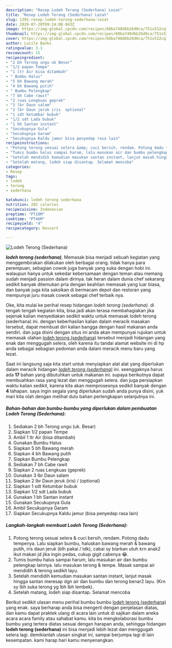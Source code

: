 ```yaml
---
description: "Resep Lodeh Terong (Sederhana) Lezat"
title: "Resep Lodeh Terong (Sederhana) Lezat"
slug: 1391-resep-lodeh-terong-sederhana-lezat
date: 2020-07-20T09:24:08.043Z
image: https://img-global.cpcdn.com/recipes/68ba748d6b26d0ca/751x532cq70/lodeh-terong-sederhana-foto-resep-utama.jpg
thumbnail: https://img-global.cpcdn.com/recipes/68ba748d6b26d0ca/751x532cq70/lodeh-terong-sederhana-foto-resep-utama.jpg
cover: https://img-global.cpcdn.com/recipes/68ba748d6b26d0ca/751x532cq70/lodeh-terong-sederhana-foto-resep-utama.jpg
author: Lucile Banks
ratingvalue: 3.1
reviewcount: 15
recipeingredient:
- "2 bh Terong ungu uk Besar"
- "1/2 papan Tempe"
- "1 ltr Air bisa ditambah"
- " Bumbu Halus"
- "5 bh Bawang merah"
- "4 bh Bawang putih"
- " Bumbu Pelengkap"
- "7 bh Cabe rawit"
- "2 ruas Lengkuas geprek"
- "3 lbr Daun salam"
- "2 lbr Daun jeruk iris  optional"
- "1 sdt Ketumbar bubuk"
- "1/2 sdt Lada bubuk"
- "1 bh Santan instant"
- "Secukupnya Gula"
- "Secukupnya Garam"
- "Secukupnya Kaldu jamur bisa penyedap rasa lain"
recipeinstructions:
- "Potong terong sesuai selera &amp; cuci bersih, rendam. Potong dadu tempenya. Lalu siapkan bumbu, haluskan bawang merah &amp; bawang putih, iris daun jeruk (blh pakai / tdk), cabai sy biarkan utuh krn anak2 ikut makan jd jika ingin pedas, cukup gigit cabenya 😂."
- "Tumis bumbu halus sampai harum, lalu masukan air dan bumbu pelengkap lainnya. lalu masukan terong &amp; tempe. Masak sampai air mendidih &amp; terong sedikit layu."
- "Setelah mendidih kemudian masukan santan instant, lanjut masak hingga santan meresap dgn air dan bumbu dan terong benar2 layu. (Krn sy lbh suka terong yg lbh lbh lembek)."
- "Setelah matang, lodeh siap disantap. Selamat mencoba"
categories:
- Resep
tags:
- lodeh
- terong
- sederhana

katakunci: lodeh terong sederhana 
nutrition: 202 calories
recipecuisine: Indonesian
preptime: "PT10M"
cooktime: "PT46M"
recipeyield: "4"
recipecategory: Dessert

---
```



![Lodeh Terong (Sederhana)](https://img-global.cpcdn.com/recipes/68ba748d6b26d0ca/751x532cq70/lodeh-terong-sederhana-foto-resep-utama.jpg)

<b><i>lodeh terong (sederhana)</i></b>, Memasak bisa menjadi sebuah kegiatan yang menggembirakan dilakukan oleh berbagai orang. tidak hanya para perempuan, sebagian cowok juga banyak yang suka dengan hobi ini. walaupun hanya untuk sekedar kebersamaan dengan teman atau memang sudah menjadi passion dalam dirinya. tak heran dalam dunia chef sekarang sedikit banyak ditemukan pria dengan keahlian memasak yang luar biasa, dan banyak juga kita saksikan di bermacam depot dan restoran yang mempunyai juru masak cowok sebagai chef terbaik nya.

Oke, kita mulai ke perihal resep hidangan <i>lodeh terong (sederhana)</i>. di tengah tengah kegiatan kita, bisa jadi akan terasa membahagiakan jika sejenak kalian menyediakan sedikit waktu untuk memasak lodeh terong (sederhana) ini. dengan keberhasilan kalian dalam meracik masakan tersebut, dapat membuat diri kalian bangga dengan hasil makanan anda sendiri. dan juga disini dengan situs ini anda akan mempunyai rujukan untuk memasak olahan <u>lodeh terong (sederhana)</u> tersebut menjadi hidangan yang enak dan menggugah selera, oleh karena itu tandai alamat website ini di hp anda sebagai sebagian pedoman anda dalam meracik menu baru yang lezat.




Saat ini langsung saja kita start untuk menyiapkan alat alat yang diperlukan dalam meracik hidangan <u><i>lodeh terong (sederhana)</i></u> ini. seenggaknya harus ada <b>17</b> bahan yang dibutuhkan untuk makanan ini. supaya berikutnya dapat membuahkan rasa yang lezat dan menggugah selera. dan juga persiapkan waktu kalian sedikit, karena kita akan memprosesnya sedikit banyak dengan <b>4</b> tahapan. saya ingin segala yang diperlukan sudah anda punya disini, yuk mari kita olah dengan melihat dulu bahan perlengkapan selanjutnya ini.

<!--inarticleads1-->

##### Bahan-bahan dan bumbu-bumbu yang diperlukan dalam pembuatan Lodeh Terong (Sederhana):

1. Sediakan 2 bh Terong ungu (uk. Besar)
1. Siapkan 1/2 papan Tempe
1. Ambil 1 ltr Air (bisa ditambah)
1. Gunakan  Bumbu Halus
1. Siapkan 5 bh Bawang merah
1. Siapkan 4 bh Bawang putih
1. Siapkan  Bumbu Pelengkap
1. Sediakan 7 bh Cabe rawit
1. Siapkan 2 ruas Lengkuas (geprek)
1. Gunakan 3 lbr Daun salam
1. Siapkan 2 lbr Daun jeruk (iris) / (optional)
1. Siapkan 1 sdt Ketumbar bubuk
1. Siapkan 1/2 sdt Lada bubuk
1. Gunakan 1 bh Santan instant
1. Gunakan Secukupnya Gula
1. Ambil Secukupnya Garam
1. Siapkan Secukupnya Kaldu jamur (bisa penyedap rasa lain)




<!--inarticleads2-->

##### Langkah-langkah membuat Lodeh Terong (Sederhana):

1. Potong terong sesuai selera &amp; cuci bersih, rendam. Potong dadu tempenya. Lalu siapkan bumbu, haluskan bawang merah &amp; bawang putih, iris daun jeruk (blh pakai / tdk), cabai sy biarkan utuh krn anak2 ikut makan jd jika ingin pedas, cukup gigit cabenya 😂.
1. Tumis bumbu halus sampai harum, lalu masukan air dan bumbu pelengkap lainnya. lalu masukan terong &amp; tempe. Masak sampai air mendidih &amp; terong sedikit layu.
1. Setelah mendidih kemudian masukan santan instant, lanjut masak hingga santan meresap dgn air dan bumbu dan terong benar2 layu. (Krn sy lbh suka terong yg lbh lbh lembek).
1. Setelah matang, lodeh siap disantap. Selamat mencoba




Berikut sedikit ulasan menu perihal bumbu bumbu <u>lodeh terong (sederhana)</u> yang enak. saya berharap anda bisa mengerti dengan penjelasan diatas, dan kamu dapat praktek ulang di acara lain untuk di sajikan dalam aneka acara acara family atau sahabat kamu. kita bs mengkolaborasi bumbu bumbu yang tertera diatas sesuai dengan harapan anda, sehingga hidangan <b>lodeh terong (sederhana)</b> ini bisa menjadi lebih lezat dan menggugah selera lagi. demikianlah ulasan singkat ini, sampai berjumpa lagi di lain kesempatan. kami harap hari kamu menyenangkan.
